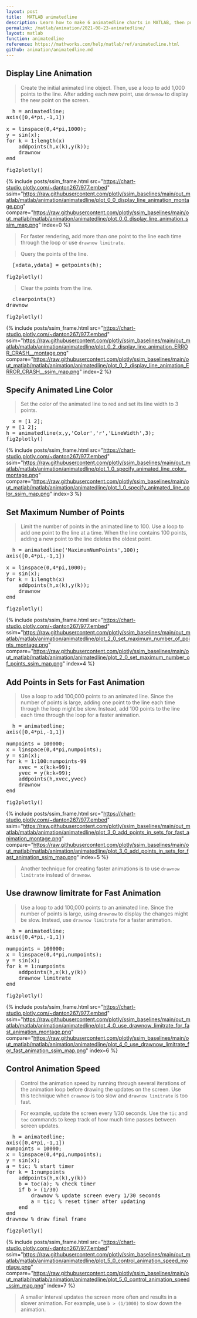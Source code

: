 ```yaml
---
layout: post
title:  MATLAB animatedline
description: Learn how to make 6 animatedline charts in MATLAB, then publish them to the Web with Plotly.
permalink: /matlab/animation/2021-08-23-animatedline/
layout: matlab
function: animatedline
reference: https://mathworks.com/help/matlab/ref/animatedline.html
github: animation/animatedline.md
---
```


## Display Line Animation

> Create the initial animated line object. Then, use a loop to add 1,000 points to the line. After adding each new point, use `drawnow` to display the new point on the screen.

<pre class="mcode">
  h = animatedline;
axis([0,4*pi,-1,1])

x = linspace(0,4*pi,1000);
y = sin(x);
for k = 1:length(x)
    addpoints(h,x(k),y(k));
    drawnow
end

fig2plotly()
</pre>

{% include posts/ssim_frame.html 
  src="https://chart-studio.plotly.com/~danton267/977.embed" 
  ssim="https://raw.githubusercontent.com/plotly/ssim_baselines/main/out_matlab/matlab/animation/animatedline/plot_0_0_display_line_animation_montage.png" 
  compare="https://raw.githubusercontent.com/plotly/ssim_baselines/main/out_matlab/matlab/animation/animatedline/plot_0_0_display_line_animation_ssim_map.png" 
  index=0
%}

> 

> For faster rendering, add more than one point to the line each time through the loop or use `drawnow limitrate`.

> Query the points of the line.

<pre class="mcode">
  [xdata,ydata] = getpoints(h);

fig2plotly()
</pre>

> Clear the points from the line.

<pre class="mcode">
  clearpoints(h)
drawnow

fig2plotly()
</pre>

{% include posts/ssim_frame.html 
  src="https://chart-studio.plotly.com/~danton267/977.embed" 
  ssim="https://raw.githubusercontent.com/plotly/ssim_baselines/main/out_matlab/matlab/animation/animatedline/plot_0_2_display_line_animation_ERROR_CRASH__montage.png" 
  compare="https://raw.githubusercontent.com/plotly/ssim_baselines/main/out_matlab/matlab/animation/animatedline/plot_0_2_display_line_animation_ERROR_CRASH__ssim_map.png" 
  index=2
%}

> 



<!--------------------- EXAMPLE BREAK ------------------------->

## Specify Animated Line Color

> Set the color of the animated line to red and set its line width to 3 points.

<pre class="mcode">
  x = [1 2];
y = [1 2];
h = animatedline(x,y,'Color','r','LineWidth',3);
fig2plotly()
</pre>

{% include posts/ssim_frame.html 
  src="https://chart-studio.plotly.com/~danton267/977.embed" 
  ssim="https://raw.githubusercontent.com/plotly/ssim_baselines/main/out_matlab/matlab/animation/animatedline/plot_1_0_specify_animated_line_color_montage.png" 
  compare="https://raw.githubusercontent.com/plotly/ssim_baselines/main/out_matlab/matlab/animation/animatedline/plot_1_0_specify_animated_line_color_ssim_map.png" 
  index=3
%}



<!--------------------- EXAMPLE BREAK ------------------------->

## Set Maximum Number of Points

> Limit the number of points in the animated line to 100. Use a loop to add one point to the line at a time. When the line contains 100 points, adding a new point to the line deletes the oldest point.

<pre class="mcode">
  h = animatedline('MaximumNumPoints',100);
axis([0,4*pi,-1,1])

x = linspace(0,4*pi,1000);
y = sin(x);
for k = 1:length(x)
    addpoints(h,x(k),y(k));
    drawnow
end

fig2plotly()
</pre>

{% include posts/ssim_frame.html 
  src="https://chart-studio.plotly.com/~danton267/977.embed" 
  ssim="https://raw.githubusercontent.com/plotly/ssim_baselines/main/out_matlab/matlab/animation/animatedline/plot_2_0_set_maximum_number_of_points_montage.png" 
  compare="https://raw.githubusercontent.com/plotly/ssim_baselines/main/out_matlab/matlab/animation/animatedline/plot_2_0_set_maximum_number_of_points_ssim_map.png" 
  index=4
%}

> 



<!--------------------- EXAMPLE BREAK ------------------------->

## Add Points in Sets for Fast Animation

> Use a loop to add 100,000 points to an animated line. Since the number of points is large, adding one point to the line each time through the loop might be slow. Instead, add 100 points to the line each time through the loop for a faster animation.

<pre class="mcode">
  h = animatedline;
axis([0,4*pi,-1,1])

numpoints = 100000;
x = linspace(0,4*pi,numpoints);
y = sin(x);
for k = 1:100:numpoints-99
    xvec = x(k:k+99);
    yvec = y(k:k+99);
    addpoints(h,xvec,yvec)
    drawnow
end

fig2plotly()
</pre>

{% include posts/ssim_frame.html 
  src="https://chart-studio.plotly.com/~danton267/977.embed" 
  ssim="https://raw.githubusercontent.com/plotly/ssim_baselines/main/out_matlab/matlab/animation/animatedline/plot_3_0_add_points_in_sets_for_fast_animation_montage.png" 
  compare="https://raw.githubusercontent.com/plotly/ssim_baselines/main/out_matlab/matlab/animation/animatedline/plot_3_0_add_points_in_sets_for_fast_animation_ssim_map.png" 
  index=5
%}

> 

> Another technique for creating faster animations is to use `drawnow limitrate` instead of `drawnow`.



<!--------------------- EXAMPLE BREAK ------------------------->

## Use drawnow limitrate for Fast Animation

> Use a loop to add 100,000 points to an animated line. Since the number of points is large, using `drawnow` to display the changes might be slow. Instead, use `drawnow limitrate` for a faster animation.

<pre class="mcode">
  h = animatedline;
axis([0,4*pi,-1,1])

numpoints = 100000;
x = linspace(0,4*pi,numpoints);
y = sin(x);
for k = 1:numpoints
    addpoints(h,x(k),y(k))
    drawnow limitrate
end

fig2plotly()
</pre>

{% include posts/ssim_frame.html 
  src="https://chart-studio.plotly.com/~danton267/977.embed" 
  ssim="https://raw.githubusercontent.com/plotly/ssim_baselines/main/out_matlab/matlab/animation/animatedline/plot_4_0_use_drawnow_limitrate_for_fast_animation_montage.png" 
  compare="https://raw.githubusercontent.com/plotly/ssim_baselines/main/out_matlab/matlab/animation/animatedline/plot_4_0_use_drawnow_limitrate_for_fast_animation_ssim_map.png" 
  index=6
%}

> 



<!--------------------- EXAMPLE BREAK ------------------------->

## Control Animation Speed

> Control the animation speed by running through several iterations of the animation loop before drawing the updates on the screen. Use this technique when `drawnow` is too slow and `drawnow limitrate` is too fast.

> For example, update the screen every 1/30 seconds. Use the `tic` and `toc` commands to keep track of how much time passes between screen updates.

<pre class="mcode">
  h = animatedline;
axis([0,4*pi,-1,1])
numpoints = 10000;
x = linspace(0,4*pi,numpoints);
y = sin(x);
a = tic; % start timer
for k = 1:numpoints
    addpoints(h,x(k),y(k))
    b = toc(a); % check timer
    if b > (1/30)
        drawnow % update screen every 1/30 seconds
        a = tic; % reset timer after updating
    end
end
drawnow % draw final frame

fig2plotly()
</pre>

{% include posts/ssim_frame.html 
  src="https://chart-studio.plotly.com/~danton267/977.embed" 
  ssim="https://raw.githubusercontent.com/plotly/ssim_baselines/main/out_matlab/matlab/animation/animatedline/plot_5_0_control_animation_speed_montage.png" 
  compare="https://raw.githubusercontent.com/plotly/ssim_baselines/main/out_matlab/matlab/animation/animatedline/plot_5_0_control_animation_speed_ssim_map.png" 
  index=7
%}

> 

> A smaller interval updates the screen more often and results in a slower animation. For example, use `b > (1/1000)` to slow down the animation.



<!--------------------- EXAMPLE BREAK ------------------------->

